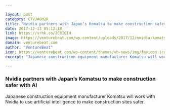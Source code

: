 ```yaml
---

layout: post
category: C7VJAGM2R
title: "Nvidia partners with Japan’s Komatsu to make construction safer with AI"
date: 2017-12-13 05:12:18
link: https://vrhk.co/2C8IQIH
image: https://venturebeat.com/wp-content/uploads/2017/12/nvidia-komatsu.jpg?fit=780%2C376&strip=all
domain: venturebeat.com
author: "VentureBeat"
icon: https://venturebeat.com/wp-content/themes/vb-news/img/favicon.ico
excerpt: "Japanese construction equipment manufacturer Komatsu will work with Nvidia to use artificial intelligence to make construction sites safer."

---
```


### Nvidia partners with Japan’s Komatsu to make construction safer with AI

Japanese construction equipment manufacturer Komatsu will work with Nvidia to use artificial intelligence to make construction sites safer.